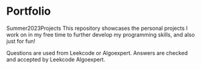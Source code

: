# Portfolio
Summer2023Projects
This repository showcases the personal projects I work on in my free time to further develop my programming skills, and also just for fun! 

Questions are used from Leekcode or Algoexpert. 
Answers are checked and accepted by Leekcode Algoexpert.
